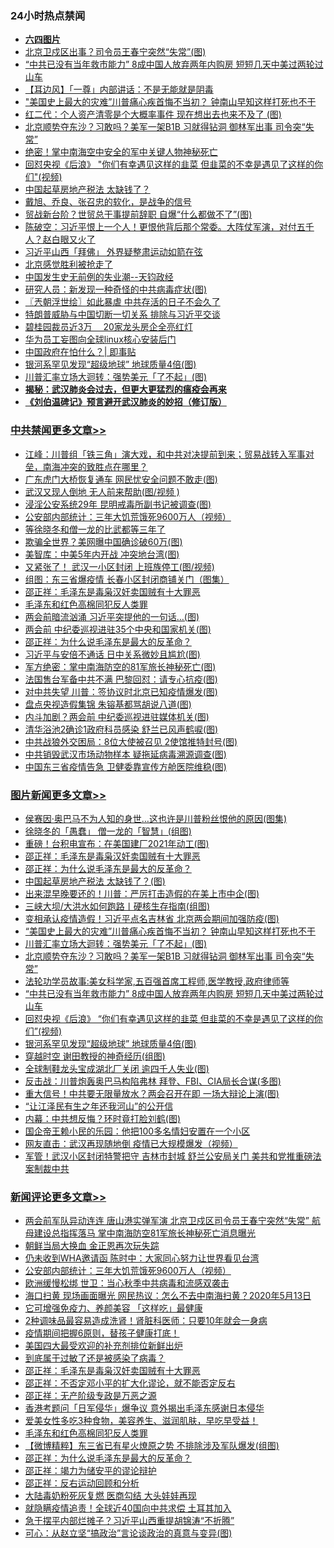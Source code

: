 <div class="catlist">
<h3>24小时热点禁闻</h3>
<ul>
<li><b><a href="64photo" target="_blank">六四图片</a></b></li>
<li><a href="https://github.com/fqnews/bnews/blob/master/cbnews/20200514/1328476.md">北京卫戍区出事？司令员王春宁突然“失常”(图)</a></li>
<li><a href="https://github.com/fqnews/bnews/blob/master/topimagenews/20200514/1328502.md">“中共已没有当年救市能力” 8成中国人放弃两年内购房 短短几天中美过两轮过山车</a></li>
<li><a href="https://github.com/fqnews/bnews/blob/master/headline/20200514/1328554.md">【耳边风】「一尊」内部讲话：不是无能就是阴毒</a></li>
<li><a href="https://github.com/fqnews/bnews/blob/master/topimagenews/20200514/1328663.md">"美国史上最大的灾难”川普痛心疾首悔不当初？ 钟南山早知这样打死也不干</a></li>
<li><a href="https://github.com/fqnews/bnews/blob/master/cbnews/20200515/1328848.md">红二代：个人资产清零是个大概率事件 现在想出去也来不及了 (图)</a></li>
<li><a href="https://github.com/fqnews/bnews/blob/master/topimagenews/20200514/1328591.md">北京顺势夺东沙？习敢吗？美军一架B1B 习就得钻洞 御林军出事 司令突“失常”</a></li>
<li><a href="https://github.com/fqnews/bnews/blob/master/comments/20200515/1328776.md">绝密！掌中南海空中安全的军中关键人物神秘死亡</a></li>
<li><a href="https://github.com/fqnews/bnews/blob/master/topimagenews/20200514/1328469.md">回怼央视《后浪》 "你们有幸遇见这样的韭菜 但韭菜的不幸是遇见了这样的你们"(视频)</a></li>
<li><a href="https://github.com/fqnews/bnews/blob/master/headline/20200515/1328735.md">中国起草房地产税法  太缺钱了？</a></li>
<li><a href="https://github.com/fqnews/bnews/blob/master/baitai/20200515/1328773.md">戴旭、乔良、张召忠的软化，是战争的信号</a></li>
<li><a href="https://github.com/fqnews/bnews/blob/master/cnnews/20200515/1328695.md">贸战新台阶？世贸总干事提前辞职 自爆“什么都做不了”(图)</a></li>
<li><a href="https://github.com/fqnews/bnews/blob/master/cbnews/20200515/1328758.md">陈破空：习近平恨上一个人！更恨他背后那个常委。大阵仗军演，对付五千人？赵白眼又火了 </a></li>
<li><a href="https://github.com/fqnews/bnews/blob/master/headline/20200514/1328529.md">习近平山西「拜佛」   外界疑整肃运动如箭在弦</a></li>
<li><a href="https://github.com/fqnews/bnews/blob/master/baitai/20200514/1328539.md">北京感觉胜利被抢走了</a></li>
<li><a href="https://github.com/fqnews/bnews/blob/master/cbnews/20200514/1328551.md">中国发生史无前例的失业潮--天钧政经</a></li>
<li><a href="https://github.com/fqnews/bnews/blob/master/cnnews/20200514/1328528.md">研究人员：新发现一种奇怪的中共病毒症状(图)</a></li>
<li><a href="https://github.com/fqnews/bnews/blob/master/ssgc/20200515/1328742.md">〖兲朝浮世绘〗如此暴虐 中共存活的日子不会久了</a></li>
<li><a href="https://github.com/fqnews/bnews/blob/master/headline/20200515/1328746.md">特朗普威胁与中国切断一切关系 排除与习近平交谈</a></li>
<li><a href="https://github.com/fqnews/bnews/blob/master/headline/20200514/1328563.md">碧桂园裁员近3万 　20家龙头房企全亮红灯</a></li>
<li><a href="https://github.com/fqnews/bnews/blob/master/cbnews/20200514/1311665.md">华为员工妄图向全球linux核心安装后门</a></li>
<li><a href="https://github.com/fqnews/bnews/blob/master/ssgc/20200515/1328675.md">中国政府在怕什么？| 即事贴</a></li>
<li><a href="https://github.com/fqnews/bnews/blob/master/topimagenews/20200514/1328468.md">银河系罕见发现“超级地球” 地球质量4倍(图)</a></li>
<li><a href="https://github.com/fqnews/bnews/blob/master/topimagenews/20200514/1328643.md">川普汇率立场大迴转：强势美元「了不起」(图)</a></li>
<li><b><a href="https://github.com/fqnews/bnews/blob/master/comments/20200211/1275071.md" target="_blank">揭秘：武汉肺炎会过去，但更大更猛烈的瘟疫会再来</a></b></li>
<li><b><a href="https://github.com/fqnews/bnews/blob/master/comments/20200207/1272816.md" target="_blank">《刘伯温碑记》预言避开武汉肺炎的妙招（修订版）</a></b></li>
</ul>
</div>

<div class="catlist">
<h3><a href="https://github.com/fqnews/bnews/blob/master/cbnews/" target="_blank">中共禁闻</a><span><a href="https://github.com/fqnews/bnews/blob/master/cbnews/" target="_blank" rel="nofollow">更多文章>></a></span></h3>
<ul>
<li><a href="https://github.com/fqnews/bnews/blob/master/cbnews/20200515/1329036.md" target="_blank">江峰：川普组「铁三角」演大戏，和中共对决提前到来；贸易战转入军事对垒，南海冲突的致胜点在哪里？</a></li>
<li><a href="https://github.com/fqnews/bnews/blob/master/cbnews/20200515/1329029.md" target="_blank">广东虎门大桥恢复通车 网民忧安全问题不敢走(图)</a></li>
<li><a href="https://github.com/fqnews/bnews/blob/master/cbnews/20200515/1329027.md" target="_blank">武汉又现人倒地 无人前来帮助(图/视频 )</a></li>
<li><a href="https://github.com/fqnews/bnews/blob/master/cbnews/20200515/1329026.md" target="_blank">浸淫公安系统29年 昆明戒毒所副书记被调查(图)</a></li>
<li><a href="https://github.com/fqnews/bnews/blob/master/comments/20200515/220430.md" target="_blank">公安部内部统计：三年大饥荒饿死9600万人（视频）</a></li>
<li><a href="https://github.com/fqnews/bnews/blob/master/cbnews/20200515/1329018.md" target="_blank">等徐晓冬和僧一龙的比武都等三年了</a></li>
<li><a href="https://github.com/fqnews/bnews/blob/master/cbnews/20200515/1329011.md" target="_blank">欺骗全世界？美网曝中国确诊破60万(图)</a></li>
<li><a href="https://github.com/fqnews/bnews/blob/master/cbnews/20200515/1329010.md" target="_blank">美智库：中美5年内开战 冲突地台湾(图)</a></li>
<li><a href="https://github.com/fqnews/bnews/blob/master/cbnews/20200515/1329009.md" target="_blank">又紧张了！ 武汉一小区封闭 上班族停工(图/视频)</a></li>
<li><a href="https://github.com/fqnews/bnews/blob/master/cbnews/20200515/1329008.md" target="_blank">组图：东三省爆疫情 长春小区封闭商铺关门（图集）</a></li>
<li><a href="https://github.com/fqnews/bnews/blob/master/comments/20200515/205308.md" target="_blank">邵正祥：毛泽东是毒枭汉奸卖国贼有十大罪恶</a></li>
<li><a href="https://github.com/fqnews/bnews/blob/master/comments/20200515/1291144.md" target="_blank">毛泽东和红色高棉同犯反人类罪</a></li>
<li><a href="https://github.com/fqnews/bnews/blob/master/cbnews/20200515/1329000.md" target="_blank">两会前暗流汹涌 习近平突提他的一句话&#8230;(图)</a></li>
<li><a href="https://github.com/fqnews/bnews/blob/master/cbnews/20200515/1328999.md" target="_blank">两会前 中纪委巡视进驻35个中央和国家机关(图)</a></li>
<li><a href="https://github.com/fqnews/bnews/blob/master/comments/20200515/1286256.md" target="_blank">邵正祥：为什么说毛泽东是最大的反革命？</a></li>
<li><a href="https://github.com/fqnews/bnews/blob/master/cbnews/20200515/1328991.md" target="_blank">习近平与安倍不通话 日中关系微妙且尴尬(图)</a></li>
<li><a href="https://github.com/fqnews/bnews/blob/master/cbnews/20200515/1328990.md" target="_blank">军方绝密：掌中南海防空的81军旅长神秘死亡(图)</a></li>
<li><a href="https://github.com/fqnews/bnews/blob/master/cbnews/20200515/1328983.md" target="_blank">法国售台军备中共不满 巴黎回怼：请专心抗疫(图)</a></li>
<li><a href="https://github.com/fqnews/bnews/blob/master/cbnews/20200515/1328974.md" target="_blank">对中共失望 川普：签协议时北京已知疫情爆发(图)</a></li>
<li><a href="https://github.com/fqnews/bnews/blob/master/cbnews/20200515/1328973.md" target="_blank">盘点央视造假集锦 朱镕基都骂胡说八道(图)</a></li>
<li><a href="https://github.com/fqnews/bnews/blob/master/cbnews/20200515/1328951.md" target="_blank">内斗加剧？两会前 中纪委巡视进驻媒体机关(图)</a></li>
<li><a href="https://github.com/fqnews/bnews/blob/master/cbnews/20200515/1328950.md" target="_blank">清华浴池2确诊1政府科员感染 舒兰已风声鹤唳(图)</a></li>
<li><a href="https://github.com/fqnews/bnews/blob/master/cbnews/20200515/1328931.md" target="_blank">中共战狼外交困局：8位大使被召见 2使馆推特封号(图)</a></li>
<li><a href="https://github.com/fqnews/bnews/blob/master/cbnews/20200515/1328930.md" target="_blank">中共销毁武汉市场动物样本 疑拖延病毒溯源调查(图)</a></li>
<li><a href="https://github.com/fqnews/bnews/blob/master/cbnews/20200515/1328907.md" target="_blank">中国东三省疫情告急 卫健委靠宣传方舱医院维稳(图)</a></li>

</ul>
</div>
<div class="catlist">
<h3><a href="https://github.com/fqnews/bnews/blob/master/topimagenews/" target="_blank">图片新闻</a><span><a href="https://github.com/fqnews/bnews/blob/master/topimagenews/" target="_blank" rel="nofollow">更多文章>></a></span></h3>
<ul>
<li><a href="https://github.com/fqnews/bnews/blob/master/topimagenews/20200515/1329033.md" target="_blank">侯赛因·奥巴马不为人知的身世…这也许是川普粉丝恨他的原因(图集)</a></li>
<li><a href="https://github.com/fqnews/bnews/blob/master/topimagenews/20200515/1329028.md" target="_blank">徐晓冬的「愚蠢」 僧一龙的「智慧」(组图)</a></li>
<li><a href="https://github.com/fqnews/bnews/blob/master/topimagenews/20200515/1329007.md" target="_blank">重磅！台积电宣布：在美国建厂2021年动工(图)</a></li>
<li><a href="https://github.com/fqnews/bnews/blob/master/comments/20200515/205308.md" target="_blank">邵正祥：毛泽东是毒枭汉奸卖国贼有十大罪恶</a></li>
<li><a href="https://github.com/fqnews/bnews/blob/master/comments/20200515/1286256.md" target="_blank">邵正祥：为什么说毛泽东是最大的反革命？</a></li>
<li><a href="https://github.com/fqnews/bnews/blob/master/topimagenews/20200515/1328920.md" target="_blank">中国起草房地产税法 太缺钱了？(图)</a></li>
<li><a href="https://github.com/fqnews/bnews/blob/master/topimagenews/20200515/1328906.md" target="_blank">出来混早晚要还的！川普：严厉打击造假的在美上市中企(图)</a></li>
<li><a href="https://github.com/fqnews/bnews/blob/master/topimagenews/20200515/1328905.md" target="_blank">三峡大坝/大洪水如何跑路丨硬核生存指南(组图)</a></li>
<li><a href="https://github.com/fqnews/bnews/blob/master/topimagenews/20200515/1328904.md" target="_blank">变相承认疫情造假！习近平点名吉林省 北京两会期间加强防疫(图)</a></li>
<li><a href="https://github.com/fqnews/bnews/blob/master/topimagenews/20200514/1328663.md" target="_blank">&#8220;美国史上最大的灾难”川普痛心疾首悔不当初？ 钟南山早知这样打死也不干</a></li>
<li><a href="https://github.com/fqnews/bnews/blob/master/topimagenews/20200514/1328643.md" target="_blank">川普汇率立场大迴转：强势美元「了不起」(图)</a></li>
<li><a href="https://github.com/fqnews/bnews/blob/master/topimagenews/20200514/1328591.md" target="_blank">北京顺势夺东沙？习敢吗？美军一架B1B 习就得钻洞 御林军出事 司令突“失常”</a></li>
<li><a href="https://github.com/fqnews/bnews/blob/master/comments/20200514/1328547.md" target="_blank">法轮功学员故事:美女科学家,五百强首席工程师,医学教授,政府律师等</a></li>
<li><a href="https://github.com/fqnews/bnews/blob/master/topimagenews/20200514/1328502.md" target="_blank">“中共已没有当年救市能力” 8成中国人放弃两年内购房 短短几天中美过两轮过山车</a></li>
<li><a href="https://github.com/fqnews/bnews/blob/master/topimagenews/20200514/1328469.md" target="_blank">回怼央视《后浪》 &#8220;你们有幸遇见这样的韭菜 但韭菜的不幸是遇见了这样的你们&#8221;(视频)</a></li>
<li><a href="https://github.com/fqnews/bnews/blob/master/topimagenews/20200514/1328468.md" target="_blank">银河系罕见发现“超级地球” 地球质量4倍(图)</a></li>
<li><a href="https://github.com/fqnews/bnews/blob/master/topimagenews/20200514/1328456.md" target="_blank">穿越时空 谢田教授的神奇经历(组图)</a></li>
<li><a href="https://github.com/fqnews/bnews/blob/master/topimagenews/20200514/1328454.md" target="_blank">全球制鞋龙头宝成湖北厂关闭 逾四千人失业(图)</a></li>
<li><a href="https://github.com/fqnews/bnews/blob/master/topimagenews/20200514/1328401.md" target="_blank">反击战：川普炮轰奥巴马构陷弗林 拜登、FBI、CIA局长合谋(多图)</a></li>
<li><a href="https://github.com/fqnews/bnews/blob/master/topimagenews/20200514/1328388.md" target="_blank">重大信号！中共要无限量放水？两会召开在即 一场大辩论上演(图)</a></li>
<li><a href="https://github.com/fqnews/bnews/blob/master/topimagenews/20200514/1328343.md" target="_blank">“让江泽民有生之年还我河山”的公开信</a></li>
<li><a href="https://github.com/fqnews/bnews/blob/master/topimagenews/20200514/1328296.md" target="_blank">内幕：中共想反悔？环时竟打脸刘鹤(图)</a></li>
<li><a href="https://github.com/fqnews/bnews/blob/master/topimagenews/20200514/1328293.md" target="_blank">国企帝王赖小民的乐园：他把100多名情妇安置在一个小区</a></li>
<li><a href="https://github.com/fqnews/bnews/blob/master/topimagenews/20200514/1328137.md" target="_blank">网友直击：武汉再现随地倒 疫情已大规模爆发（视频）</a></li>
<li><a href="https://github.com/fqnews/bnews/blob/master/topimagenews/20200513/1327979.md" target="_blank">军管！武汉小区封闭特警把守 吉林市封城 舒兰公安局关门 美共和党推重磅法案制裁中共</a></li>

</ul>
</div>
<div class="catlist">
<h3><a href="https://github.com/fqnews/bnews/blob/master/comments/" target="_blank">新闻评论</a><span><a href="https://github.com/fqnews/bnews/blob/master/comments/" target="_blank" rel="nofollow">更多文章>></a></span></h3>
<ul>
<li><a href="https://github.com/fqnews/bnews/blob/master/comments/20200515/1329045.md" target="_blank">两会前军队异动连连 唐山港实弹军演 北京卫戍区司令员王春宁突然“失常” 航母建设总指挥落马 掌中南海防空81军旅长神秘死亡消息曝光</a></li>
<li><a href="https://github.com/fqnews/bnews/blob/master/comments/20200515/1329035.md" target="_blank">朝鲜当局大换血 金正恩再次玩失踪</a></li>
<li><a href="https://github.com/fqnews/bnews/blob/master/comments/20200515/1329031.md" target="_blank">仍未收到WHA邀请函 陈时中：大家同心努力让世界看见台湾</a></li>
<li><a href="https://github.com/fqnews/bnews/blob/master/comments/20200515/220430.md" target="_blank">公安部内部统计：三年大饥荒饿死9600万人（视频）</a></li>
<li><a href="https://github.com/fqnews/bnews/blob/master/comments/20200515/1329021.md" target="_blank">欧洲缓慢松绑 世卫：当心秋季中共病毒和流感双袭击</a></li>
<li><a href="https://github.com/fqnews/bnews/blob/master/comments/20200515/1329017.md" target="_blank">海口扫黄 现场画面曝光 网民热议：怎么不去中南海扫黄？2020年5月13日</a></li>
<li><a href="https://github.com/fqnews/bnews/blob/master/comments/20200515/1329016.md" target="_blank">它可增强免疫力、养颜美容 「这样吃」最健康</a></li>
<li><a href="https://github.com/fqnews/bnews/blob/master/comments/20200515/1329015.md" target="_blank">2种调味品最容易造成洗肾！肾脏科医师：只要10年就会一身病</a></li>
<li><a href="https://github.com/fqnews/bnews/blob/master/comments/20200515/1329014.md" target="_blank">疫情期间把握6原则，替孩子健康打底！</a></li>
<li><a href="https://github.com/fqnews/bnews/blob/master/comments/20200515/1329013.md" target="_blank">美国四大最受欢迎的补充剂排位新鲜出炉</a></li>
<li><a href="https://github.com/fqnews/bnews/blob/master/comments/20200515/1329012.md" target="_blank">到底属于过敏了还是被感染了病毒？</a></li>
<li><a href="https://github.com/fqnews/bnews/blob/master/comments/20200515/205308.md" target="_blank">邵正祥：毛泽东是毒枭汉奸卖国贼有十大罪恶</a></li>
<li><a href="https://github.com/fqnews/bnews/blob/master/comments/20200515/1186268.md" target="_blank">邵正祥：不否定邓小平的扩大化谬论，就不能否定反右</a></li>
<li><a href="https://github.com/fqnews/bnews/blob/master/comments/20200515/1256729.md" target="_blank">邵正祥：无产阶级专政是万恶之源</a></li>
<li><a href="https://github.com/fqnews/bnews/blob/master/comments/20200515/1329005.md" target="_blank">香港考题问「日军侵华」爆争议 意外揭出毛泽东感谢日本侵华</a></li>
<li><a href="https://github.com/fqnews/bnews/blob/master/comments/20200515/1329004.md" target="_blank">爱美女性多吃3种食物，美容养生、滋润肌肤，早吃早受益！</a></li>
<li><a href="https://github.com/fqnews/bnews/blob/master/comments/20200515/1291144.md" target="_blank">毛泽东和红色高棉同犯反人类罪</a></li>
<li><a href="https://github.com/fqnews/bnews/blob/master/comments/20200515/1329002.md" target="_blank">【微博精粹】东三省已有星火燎原之势 不排除涉及军队爆发(组图)</a></li>
<li><a href="https://github.com/fqnews/bnews/blob/master/comments/20200515/1286256.md" target="_blank">邵正祥：为什么说毛泽东是最大的反革命？</a></li>
<li><a href="https://github.com/fqnews/bnews/blob/master/comments/20200515/1328661.md" target="_blank">邵正祥：竭力为储安平的谬论辩护</a></li>
<li><a href="https://github.com/fqnews/bnews/blob/master/comments/20200515/1328653.md" target="_blank">邵正祥：反右运动回顾和分析</a></li>
<li><a href="https://github.com/fqnews/bnews/blob/master/comments/20200515/1328988.md" target="_blank">大陆毒奶粉死灰复燃 医商勾结 大头娃娃再现</a></li>
<li><a href="https://github.com/fqnews/bnews/blob/master/comments/20200515/1328980.md" target="_blank">就隐瞒疫情追责！全球近40国向中共求偿 土耳其加入</a></li>
<li><a href="https://github.com/fqnews/bnews/blob/master/comments/20200515/1328938.md" target="_blank">急于摆平内部烂摊子？习近平山西重提胡锦涛“不折腾”</a></li>
<li><a href="https://github.com/fqnews/bnews/blob/master/comments/20200515/1328933.md" target="_blank">可心：从赵立坚“搞政治”言论谈政治的真意与变异(图)</a></li>

</ul>
</div>